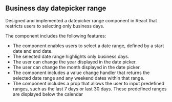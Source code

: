 
## Business day datepicker range

Designed and implemented a datepicker range component in React that restricts users to selecting only business days. 

The component includes the following features: 
- The component enables users to select a date range, defined by a start date and end date.  
- The selected date range highlights only business days.
- The user can change the year displayed in the date picker.
- The user can change the month displayed in the date picker.
- The component includes a value change handler that returns the selected date range and any weekend dates within that range.  
- The component includes a prop that allows the user to input predefined ranges, such as the last 7 days or last 30 days. These predefined ranges are displayed below the calendar
